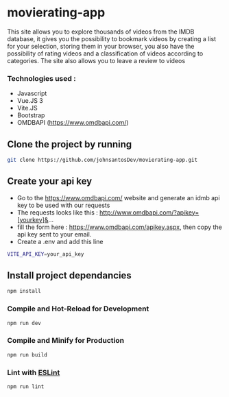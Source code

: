 # movierating-app

This site allows you to explore thousands of videos from the IMDB database, it gives you the possibility to bookmark videos by creating a list for your selection, storing them in your browser, you also have the possibility of rating videos and a classification of videos according to categories. The site also allows you to leave a review to videos

### Technologies used :
 - Javascript
 - Vue.JS 3
 - Vite.JS
 - Bootstrap
 - OMDBAPI (https://www.omdbapi.com/)


## Clone the project by running

```sh
git clone https://github.com/johnsantosDev/movierating-app.git
```

## Create your api key 

- Go to the https://www.omdbapi.com/ website and generate an idmb api key to be used with our requests
- The requests looks like this : http://www.omdbapi.com/?apikey=[yourkey]&...
- fill the form here : https://www.omdbapi.com/apikey.aspx, then copy the api key sent to your email.
- Create a .env and add this line

```sh
VITE_API_KEY=your_api_key
```

## Install project dependancies

```sh
npm install
```

### Compile and Hot-Reload for Development

```sh
npm run dev
```

### Compile and Minify for Production

```sh
npm run build
```


### Lint with [ESLint](https://eslint.org/)

```sh
npm run lint
```